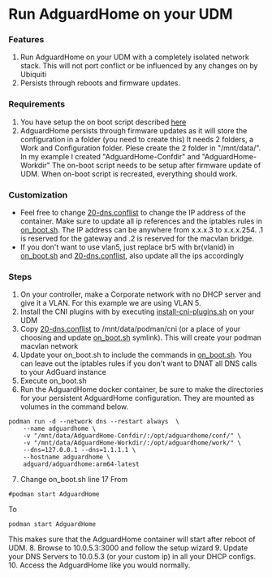 # Run AdguardHome on your UDM

### Features
1. Run AdguardHome on your UDM with a completely isolated network stack.  This will not port conflict or be influenced by any changes on by Ubiquiti
2. Persists through reboots and firmware updates.

### Requirements
1. You have setup the on boot script described [here](https://github.com/boostchicken/udmpro-utilities/tree/master/on-boot-script)
2. AdguardHome persists through firmware updates as it will store the configuration in a folder (you need to create this)
It needs 2 folders, a Work and Configuration folder. Plese create the 2 folder in "/mnt/data/". In my example I created "AdguardHome-Confdir" and "AdguardHome-Workdir"
The on-boot script needs to be setup after firmware update of UDM. When on-boot script is recreated, everything should work.

### Customization
* Feel free to change [20-dns.conflist](https://github.com/boostchicken/udm-utilities/blob/master/AdguardHome/udm-files/20-dns.conflist) to change the IP address of the container. Make sure to update all ip references and the iptables rules in [on_boot.sh](https://github.com/boostchicken/udm-utilities/blob/master/AdguardHome/udm-files/on_boot.sh).  The IP address can be anywhere from x.x.x.3 to x.x.x.254. .1 is reserved for the gateway and .2 is reserved for the macvlan bridge.
* If you don't want to use vlan5, just replace br5 with br(vlanid) in [on_boot.sh](https://github.com/boostchicken/udm-utilities/blob/master/AdguardHome/udm-files/on_boot.sh) and [20-dns.conflist](https://github.com/boostchicken/udm-utilities/blob/master/AdguardHome/udm-files/20-dns.conflist), also update all the ips accordingly

### Steps
1. On your controller, make a Corporate network with no DHCP server and give it a VLAN. For this example we are using VLAN 5.
2. Install the CNI plugins with by executing [install-cni-plugins.sh](https://github.com/boostchicken/udm-utilities/blob/master/AdguardHome/install-cni-plugins.sh) on your UDM
3. Copy [20-dns.conflist](https://github.com/boostchicken/udm-utilities/blob/master/AdguardHome/udm-files/20-dns.conflist) to /mnt/data/podman/cni (or a place of your choosing and update [on_boot.sh](https://github.com/boostchicken/udm-utilities/blob/master/AdguardHome/udm-files/on_boot.sh) symlink).  This will create your podman macvlan network
4. Update your on_boot.sh to include the commands in [on_boot.sh](https://github.com/boostchicken/udm-utilities/blob/master/AdguardHome/udm-files/on_boot.sh).  You can leave out the iptables rules if you don't want to DNAT all DNS calls to your AdGuard instance
5. Execute on_boot.sh
6. Run the AdguardHome docker container, be sure to make the directories for your persistent AdguardHome configuration.  They are mounted as volumes in the command below.

```
podman run -d --network dns --restart always  \
    --name adguardhome \
    -v "/mnt/data/AdguardHome-Confdir/:/opt/adguardhome/conf/" \
    -v "/mnt/data/AdguardHome-Workdir/:/opt/adguardhome/work/" \
    --dns=127.0.0.1 --dns=1.1.1.1 \
    --hostname adguardhome \
    adguard/adguardhome:arm64-latest
```

7. Change on_boot.sh line 17
From
```
#podman start AdguardHome
```
To
```
podman start AdguardHome
```
This makes sure that the AdguardHome container will start after reboot of UDM. 
8. Browse to 10.0.5.3:3000 and follow the setup wizard
9. Update your DNS Servers to 10.0.5.3 (or your custom ip) in all your DHCP configs.
10. Access the AdguardHome like you would normally.

